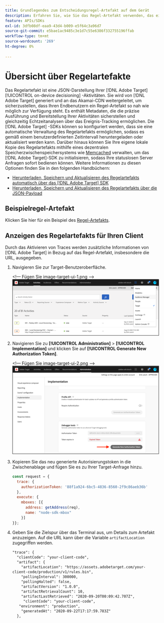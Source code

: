 ```yaml
---
title: Grundlegendes zum Entscheidungsregel-Artefakt auf dem Gerät
description: Erfahren Sie, wie Sie das Regel-Artefakt verwenden, das eine JSON-Darstellung Ihrer [!DNL Adobe Target] [!UICONTROL on-device decisioning] -Aktivitäten ist.
feature: APIs/SDKs
exl-id: 3dfb08df-eaa9-43d4-b009-e5f64c3a96d7
source-git-commit: e5bae1ac9485c3e1d7c55e6386f332755196ffab
workflow-type: tm+mt
source-wordcount: '269'
ht-degree: 0%

---
```


# Übersicht über Regelartefakte

Das Regelartefakt ist eine JSON-Darstellung Ihrer [!DNL Adobe Target] [!UICONTROL on-device decisioning] -Aktivitäten. Sie wird von [!DNL Adobe Target] generiert und an das Akamai-CDN weitergeleitet, um sicherzustellen, dass Ihren Endbenutzern ein Regel-Artefakt so nah wie möglich zur Verfügung steht. Es enthält Metadaten, die die präzise Ausführung und Bereitstellung Ihrer Aktivitäten sicherstellen und gleichzeitig Echtzeitanalysen über das Ereignis-Tracking ermöglichen. Die [!DNL Adobe Target] -SDKs können so konfiguriert werden, dass sie eine automatische Verwaltung des Regelartefakts ermöglichen, sodass es gemäß einem benutzerdefinierten Zeitintervall heruntergeladen oder aktualisiert werden kann. Darüber hinaus können Sie Ihre eigene lokale Kopie des Regelartefakts mithilfe eines dezentralen Speicherzwischenspeichersystems wie [Memcached](https://memcached.org/) verwalten, um das [!DNL Adobe Target]-SDK zu initialisieren, sodass Ihre statuslosen Server Anfragen sofort bedienen können. Weitere Informationen zu diesen Optionen finden Sie in den folgenden Handbüchern:

* [Herunterladen, Speichern und Aktualisieren des Regelartefakts automatisch über das [!DNL Adobe Target] SDK](rule-artifact-sdk.md)
* [Herunterladen, Speichern und Aktualisieren des Regelartefakts über die JSON-Payload](rule-artifact-json.md)

## Beispielregel-Artefakt

Klicken Sie hier für ein Beispiel des [Regel-Artefakts](rule-artifact-example.md).

## Anzeigen des Regelartefakts für Ihren Client

Durch das Aktivieren von Traces werden zusätzliche Informationen von [!DNL Adobe Target] in Bezug auf das Regel-Artefakt, insbesondere die URL, ausgegeben.

1. Navigieren Sie zur Target-Benutzeroberfläche.

   &lt;!— Fügen Sie image-target-ui-1.png —>
   ![alt image](assets/asset-rule-artifact-1.png)

1. Navigieren Sie zu **[!UICONTROL Administration]** > **[!UICONTROL Implementation]** und klicken Sie auf **[!UICONTROL Generate New Authorization Token]**.

   &lt;!— Fügen Sie image-target-ui-2.png —>
   ![alt image](assets/asset-rule-artifact-2.png)

1. Kopieren Sie das neu generierte Autorisierungstoken in die Zwischenablage und fügen Sie es zu Ihrer Target-Anfrage hinzu.

   ```javascript {line-numbers="true"}
   const request = {
     trace: {
       authorizationToken: '88f1a924-6bc5-4836-8560-2f9c86aeb36b'
     },
     execute: {
       mboxes: [{
         address: getAddress(req),
         name: "node-sdk-mbox"
       }]
   }};
   ```

1. Geben Sie die Zielspur über das Terminal aus, um Details zum Artefakt anzuzeigen. Auf die URL kann über die Variable `artifactLocation` zugegriffen werden.

   ```
   "trace": {
     "clientCode": "your-client-code",
     "artifact": {
       "artifactLocation": "https://assets.adobetarget.com/your-client-code/production/v1/rules.bin",
       "pollingInterval": 300000,
       "pollingHalted": false,
       "artifactVersion": "1.0.0",
       "artifactRetrievalCount": 10,
       "artifactLastRetrieved": "2020-09-20T00:09:42.707Z",
        "clientCode": "your-client-code",
      "environment": "production",
       "generatedAt": "2020-09-22T17:17:59.783Z"
     },
   ```
